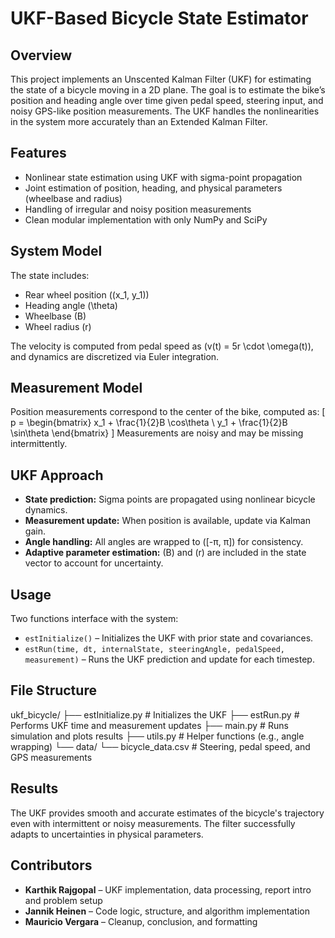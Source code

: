 # UKF-Based Bicycle State Estimator

## Overview

This project implements an Unscented Kalman Filter (UKF) for estimating the state of a bicycle moving in a 2D plane. The goal is to estimate the bike’s position and heading angle over time given pedal speed, steering input, and noisy GPS-like position measurements. The UKF handles the nonlinearities in the system more accurately than an Extended Kalman Filter.

## Features

- Nonlinear state estimation using UKF with sigma-point propagation
- Joint estimation of position, heading, and physical parameters (wheelbase and radius)
- Handling of irregular and noisy position measurements
- Clean modular implementation with only NumPy and SciPy

## System Model

The state includes:
- Rear wheel position \((x_1, y_1)\)
- Heading angle \(\theta\)
- Wheelbase \(B\)
- Wheel radius \(r\)

The velocity is computed from pedal speed as \(v(t) = 5r \cdot \omega(t)\), and dynamics are discretized via Euler integration.

## Measurement Model

Position measurements correspond to the center of the bike, computed as:
\[
p = \begin{bmatrix} x_1 + \frac{1}{2}B \cos\theta \\ y_1 + \frac{1}{2}B \sin\theta \end{bmatrix}
\]
Measurements are noisy and may be missing intermittently.

## UKF Approach

- **State prediction:** Sigma points are propagated using nonlinear bicycle dynamics.
- **Measurement update:** When position is available, update via Kalman gain.
- **Angle handling:** All angles are wrapped to \([-π, π]\) for consistency.
- **Adaptive parameter estimation:** \(B\) and \(r\) are included in the state vector to account for uncertainty.

## Usage

Two functions interface with the system:
- `estInitialize()` – Initializes the UKF with prior state and covariances.
- `estRun(time, dt, internalState, steeringAngle, pedalSpeed, measurement)` – Runs the UKF prediction and update for each timestep.

## File Structure

ukf_bicycle/
├── estInitialize.py # Initializes the UKF
├── estRun.py # Performs UKF time and measurement updates
├── main.py # Runs simulation and plots results
├── utils.py # Helper functions (e.g., angle wrapping)
└── data/
└── bicycle_data.csv # Steering, pedal speed, and GPS measurements

## Results

The UKF provides smooth and accurate estimates of the bicycle's trajectory even with intermittent or noisy measurements. The filter successfully adapts to uncertainties in physical parameters.

## Contributors

- **Karthik Rajgopal** – UKF implementation, data processing, report intro and problem setup
- **Jannik Heinen** – Code logic, structure, and algorithm implementation
- **Mauricio Vergara** – Cleanup, conclusion, and formatting
